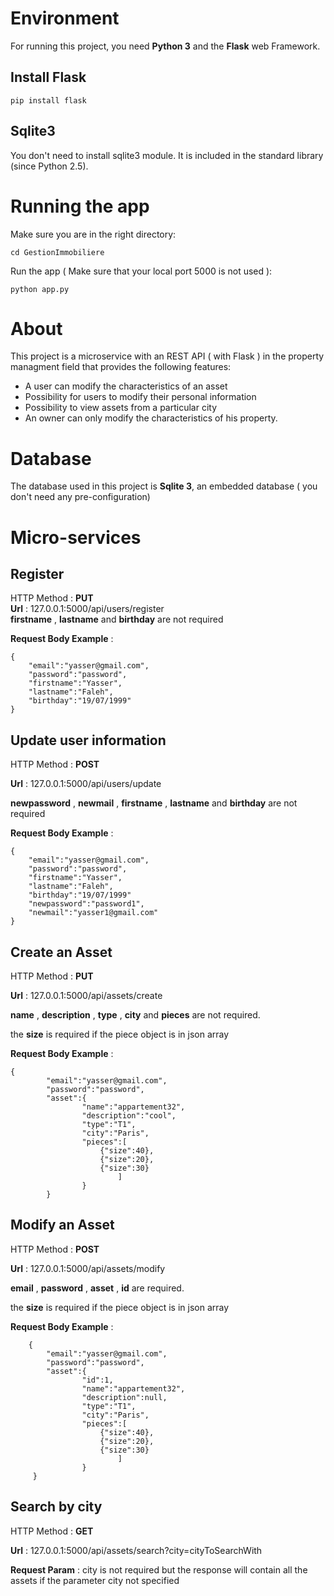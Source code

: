 # Environment
For running this project, you need **Python 3** and the **Flask** web Framework.
## Install Flask
    pip install flask

##  Sqlite3 
You don't need to install sqlite3 module. It is included in the standard library (since Python 2.5).


# Running the app 
Make sure you are in the right directory:  

    cd GestionImmobiliere

Run the app ( Make sure that your local port 5000 is not used ): 

    python app.py


# About   

This project is a microservice with an REST API ( with Flask ) in the property managment field that provides the following features:

- A user can modify the characteristics of an asset  
- Possibility for users to modify their personal information
- Possibility to view assets from a particular city
- An owner can only modify the characteristics of his property.


# Database 
The database used in this project is **Sqlite 3**, an embedded database ( you don't need any pre-configuration)

# Micro-services

##  Register
HTTP Method :  **PUT**  
**Url** : 127.0.0.1:5000/api/users/register  
**firstname** , **lastname** and **birthday** are not required

**Request Body Example** : 
```
{  
    "email":"yasser@gmail.com",  
    "password":"password",  
    "firstname":"Yasser",   
    "lastname":"Faleh",
    "birthday":"19/07/1999"
} 
```




##  Update user information
HTTP Method :  **POST**  

**Url** : 127.0.0.1:5000/api/users/update  

**newpassword** , **newmail** , **firstname** , **lastname** and **birthday** are not required

**Request Body Example** : 
```
{  
    "email":"yasser@gmail.com",  
    "password":"password",  
    "firstname":"Yasser",   
    "lastname":"Faleh",
    "birthday":"19/07/1999"
    "newpassword":"password1",
    "newmail":"yasser1@gmail.com"
} 
```


##  Create an Asset
HTTP Method :  **PUT**  

**Url** : 127.0.0.1:5000/api/assets/create 

**name** , **description** , **type** , **city** and **pieces** are not required.

the **size** is required if the piece object is in json array

**Request Body Example** : 
```
{
        "email":"yasser@gmail.com",
        "password":"password",
        "asset":{
                "name":"appartement32",
                "description":"cool",
                "type":"T1",
                "city":"Paris",
                "pieces":[
                    {"size":40},
                    {"size":20},
                    {"size":30}
                        ]
                }
        } 
```

##  Modify an Asset
HTTP Method :  **POST**  

**Url** : 127.0.0.1:5000/api/assets/modify 

**email** , **password** , **asset** , **id** are  required.

the **size** is required if the piece object is in json array

**Request Body Example** : 
```
    {
        "email":"yasser@gmail.com",
        "password":"password",
        "asset":{
                "id":1,
                "name":"appartement32",
                "description":null,
                "type":"T1",
                "city":"Paris",
                "pieces":[
                    {"size":40},
                    {"size":20},
                    {"size":30}
                        ]
                }
     } 
```

##  Search by city 
HTTP Method :  **GET**  

**Url** : 127.0.0.1:5000/api/assets/search?city=cityToSearchWith 

**Request Param** : city is not required but the response will contain all the assets if the parameter city not specified